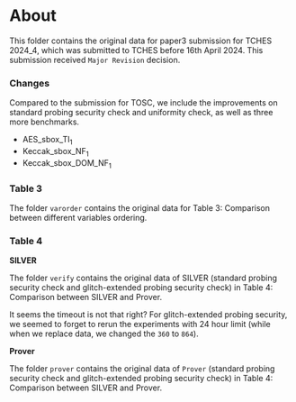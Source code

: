 # About
This folder contains the original data for paper3 submission for TCHES 2024_4, which was submitted to TCHES before 16th April 2024. This submission received `Major Revision` decision.

### Changes
Compared to the submission for TOSC, we include the improvements on standard probing security check and uniformity check, as well as three more benchmarks.

  - AES_sbox_TI$_1$
  - Keccak_sbox_NF$_1$
  - Keccak_sbox_DOM_NF$_1$

### Table 3
The folder `varorder` contains the original data for Table 3: Comparison between different variables ordering.

### Table 4

**SILVER**

The folder `verify` contains the original data of SILVER (standard probing security check and glitch-extended probing security check) in Table 4: Comparison between SILVER and Prover.

It seems the timeout is not that right? For glitch-extended probing security, we seemed to forget to rerun the experiments with 24 hour limit (while when we replace data, we changed the `360` to `864`).

**Prover**

The folder `prover` contains the original data of `Prover` (standard probing security check and glitch-extended probing security check) in Table 4: Comparison between SILVER and Prover.

